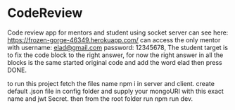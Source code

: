 # CodeReview
Code review app for mentors and student using socket server can see here: https://frozen-gorge-46349.herokuapp.com/
can access the only mentor with username: elad@gmail.com password: 12345678,
The student target is to fix the code block to the right answer, for now the right answer in all the blocks is the same started original code and add the word elad then press DONE.

to run this project fetch the files name npm i in server and client.
create default .json file in config folder and supply your mongoURI with this exact name and jwt Secret.
then from the root folder run npm run dev.

